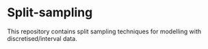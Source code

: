 # Split-sampling
This repository contains split sampling techniques for modelling with discretised/interval data.
